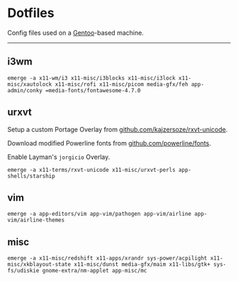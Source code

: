 # Dotfiles

Config files used on a [Gentoo][gentoo]-based machine.

---

## i3wm

    emerge -a x11-wm/i3 x11-misc/i3blocks x11-misc/i3lock x11-misc/xautolock x11-misc/rofi x11-misc/picom media-gfx/feh app-admin/conky =media-fonts/fontawesome-4.7.0

## urxvt

Setup a custom Portage Overlay from [github.com/kajzersoze/rxvt-unicode][urxvt].

Download modified Powerline fonts from [github.com/powerline/fonts][powerline].

Enable Layman's `jorgicio` Overlay.

    emerge -a x11-terms/rxvt-unicode x11-misc/urxvt-perls app-shells/starship

## vim

    emerge -a app-editors/vim app-vim/pathogen app-vim/airline app-vim/airline-themes

## misc

    emerge -a x11-misc/redshift x11-apps/xrandr sys-power/acpilight x11-misc/xkblayout-state x11-misc/dunst media-gfx/maim x11-libs/gtk+ sys-fs/udiskie gnome-extra/nm-applet app-misc/mc

[gentoo]:https://gentoo.org
[urxvt]:https://github.com/kajzersoze/rxvt-unicode
[powerline]:https://github.com/powerline/fonts
